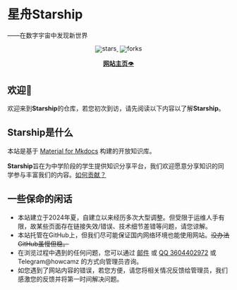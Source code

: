 # 星舟Starship

——在数字宇宙中发现新世界

<div align="center" style="line-height: 1;">
  <a href="https://github.com/HowCam/howcam.github.io/" target="_blank" style="margin: 2px;">
    <img alt="stars" src="https://badgen.net/github/stars/HowCam/howcam.github.io?icon=github&color=4ab8a1" style="display: inline-block; vertical-align: middle;"/>
  </a>
  <a href="https://github.com/HowCam/howcam.github.io/" target="_blank" style="margin: 2px;">
    <img alt="forks" src="https://badgen.net/github/forks/howcam/howcam.github.io?icon=github&color=4ab8a1" style="display: inline-block; vertical-align: middle;"/>
  </a>
</div>

<p align="center">
  <a href="https://howcam.github.io/"><b>网站主页</b>👁️</a>
</p>

## 欢迎👏

欢迎来到**Starship**的仓库，若您初次到访，请先阅读以下内容以了解**Starship**。

## Starship是什么

本站是基于 [Material for Mkdocs](https://squidfunk.github.io/mkdocs-material/) 构建的开放知识库。

**Starship**旨在为中学阶段的学生提供知识分享平台，我们欢迎愿意分享知识的同学参与丰富我们的内容。[如何贡献？](/intro/contribute/)

## 一些保命的闲话

- 本站建立于2024年夏，自建立以来经历多次大型调整。但受限于运维人手有限，故某些页面存在链接失效/错误、技术细节差错等问题，请您谅解。
- 本站托管在GitHub上，但我们尽可能保证国内网络环境也能使用网站。~~没办法GitHub虽慢但稳。~~
- 在浏览过程中遇到的任何问题，您可以通过 [邮件](mailto:hownotfound@gmail.com) 或 [QQ 3604402972](https://qm.qq.com/q/HXK1nkn8mA) 或 Telegram@howcamz 的方式向管理员咨询。
- 如您遇到了网站内容的错误，若您方便，请您将相关情况反馈给管理员，我们感激您的反馈并将第一时间解决问题。